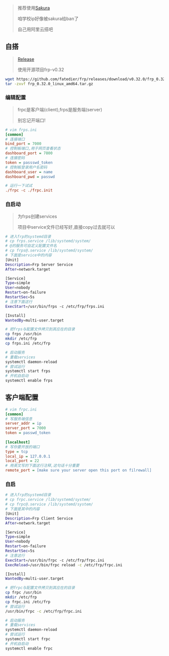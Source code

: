 <!-- 
title: 内网穿透
sort: 
--> 

> 推荐使用[Sakura](https://www.natfrp.com/)
>
> 咱学校ip好像被sakura给ban了
>
> 自己用阿里云搭吧

## 自搭

> [Release](https://github.com/fatedier/frp/releases)
>
> 使用开源项目frp-v0.32

```bash
wget https://github.com/fatedier/frp/releases/download/v0.32.0/frp_0.32.0_linux_amd64.tar.gz
tar -zxvf frp_0.32.0_linux_amd64.tar.gz
```

### 编辑配置

> frpc是客户端(client),frps是服务端(server)
>
> 别忘记开端口!

```ini
# vim frps.ini
[common]
# 连接端口
bind_port = 7000
# 控制板端口,用于网页查看状态
dashboard_port = 7800
# 连接密码
token = passswd_token
# 控制板登录用户名密码
dashboard_user = name
dashboard_pwd = passwd

# 运行一下试试
./frpc -c ./frpc.init
```

### 自启动

> 为frps创建services
>
> 项目中service文件已经写好,直接copy过去就可以

```bash
# 进入frp的systemd目录
# cp frps.service /lib/systemd/system/
# @的服务可自定义配置文件名
# cp frps@.service /lib/systemd/system/
# 下面是service中的内容
[Unit]
Description=Frp Server Service
After=network.target

[Service]
Type=simple
User=nobody
Restart=on-failure
RestartSec=5s
# 注意下面这行
ExecStart=/usr/bin/frps -c /etc/frp/frps.ini

[Install]
WantedBy=multi-user.target

# 把frps与配置文件拷贝到其应在的目录
cp frps /usr/bin
mkdir /etc/frp       
cp frps.ini /etc/frp

# 启动服务
# 重载services
systemctl daemon-reload 
# 尝试运行
systemctl start frps
# 开机自启动
systemctl enable frps
```

## 客户端配置

```ini
# vim frpc.ini
[common]
# 写服务端信息
server_addr = ip
server_port = 7000
token = passwd_token
 
[localhost]
# 写你要开放的端口
type = tcp
local_ip = 127.0.0.1
local_port = 22
# 用英文写的下面这行注释,这句话十分重要
remote_port = [make sure your server open this port on filrewall]
```

### 自启

```bash
# 进入frp的systemd目录
# cp frpc.service /lib/systemd/system/
# cp frpc@.service /lib/systemd/system/
# 下面是其中的内容
[Unit]
Description=Frp Client Service
After=network.target

[Service]
Type=simple
User=nobody
Restart=on-failure
RestartSec=5s
# 注意这行
ExecStart=/usr/bin/frpc -c /etc/frp/frpc.ini
ExecReload=/usr/bin/frpc reload -c /etc/frp/frpc.ini

[Install]
WantedBy=multi-user.target

# 把frpc与配置文件拷贝到其应在的目录
cp frpc /usr/bin
mkdir /etc/frp
cp frpc.ini /etc/frp
# 尝试运行
/usr/bin/frpc -c /etc/frp/frpc.ini

# 启动服务
# 重载services
systemctl daemon-reload 
# 尝试运行
systemctl start frpc
# 开机自启动
systemctl enable frpc
```


